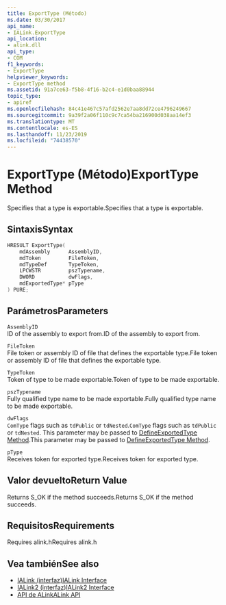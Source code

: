 ```yaml
---
title: ExportType (Método)
ms.date: 03/30/2017
api_name:
- IALink.ExportType
api_location:
- alink.dll
api_type:
- COM
f1_keywords:
- ExportType
helpviewer_keywords:
- ExportType method
ms.assetid: 91a7ce63-f5b8-4f16-b2c4-e1d0baa88944
topic_type:
- apiref
ms.openlocfilehash: 84c41e467c57afd2562e7aa8dd72ce4796249667
ms.sourcegitcommit: 9a39f2a06f110c9c7ca54ba216900d038aa14ef3
ms.translationtype: MT
ms.contentlocale: es-ES
ms.lasthandoff: 11/23/2019
ms.locfileid: "74438570"
---
```

# <a name="exporttype-method"></a><span data-ttu-id="af786-102">ExportType (Método)</span><span class="sxs-lookup"><span data-stu-id="af786-102">ExportType Method</span></span>
<span data-ttu-id="af786-103">Specifies that a type is exportable.</span><span class="sxs-lookup"><span data-stu-id="af786-103">Specifies that a type is exportable.</span></span>  
  
## <a name="syntax"></a><span data-ttu-id="af786-104">Sintaxis</span><span class="sxs-lookup"><span data-stu-id="af786-104">Syntax</span></span>  
  
```cpp  
HRESULT ExportType(  
    mdAssembly      AssemblyID,  
    mdToken         FileToken,  
    mdTypeDef       TypeToken,  
    LPCWSTR         pszTypename,  
    DWORD           dwFlags,  
    mdExportedType* pType  
) PURE;  
```  
  
## <a name="parameters"></a><span data-ttu-id="af786-105">Parámetros</span><span class="sxs-lookup"><span data-stu-id="af786-105">Parameters</span></span>  
 `AssemblyID`  
 <span data-ttu-id="af786-106">ID of the assembly to export from.</span><span class="sxs-lookup"><span data-stu-id="af786-106">ID of the assembly to export from.</span></span>  
  
 `FileToken`  
 <span data-ttu-id="af786-107">File token or assembly ID of file that defines the exportable type.</span><span class="sxs-lookup"><span data-stu-id="af786-107">File token or assembly ID of file that defines the exportable type.</span></span>  
  
 `TypeToken`  
 <span data-ttu-id="af786-108">Token of type to be made exportable.</span><span class="sxs-lookup"><span data-stu-id="af786-108">Token of type to be made exportable.</span></span>  
  
 `pszTypename`  
 <span data-ttu-id="af786-109">Fully qualified type name to be made exportable.</span><span class="sxs-lookup"><span data-stu-id="af786-109">Fully qualified type name to be made exportable.</span></span>  
  
 `dwFlags`  
 <span data-ttu-id="af786-110">`ComType` flags such as `tdPublic` or `tdNested`.</span><span class="sxs-lookup"><span data-stu-id="af786-110">`ComType` flags such as `tdPublic` or `tdNested`.</span></span> <span data-ttu-id="af786-111">This parameter may be passed to [DefineExportedType Method](../metadata/imetadataassemblyemit-defineexportedtype-method.md).</span><span class="sxs-lookup"><span data-stu-id="af786-111">This parameter may be passed to [DefineExportedType Method](../metadata/imetadataassemblyemit-defineexportedtype-method.md).</span></span>  
  
 `pType`  
 <span data-ttu-id="af786-112">Receives token for exported type.</span><span class="sxs-lookup"><span data-stu-id="af786-112">Receives token for exported type.</span></span>  
  
## <a name="return-value"></a><span data-ttu-id="af786-113">Valor devuelto</span><span class="sxs-lookup"><span data-stu-id="af786-113">Return Value</span></span>  
 <span data-ttu-id="af786-114">Returns S_OK if the method succeeds.</span><span class="sxs-lookup"><span data-stu-id="af786-114">Returns S_OK if the method succeeds.</span></span>  
  
## <a name="requirements"></a><span data-ttu-id="af786-115">Requisitos</span><span class="sxs-lookup"><span data-stu-id="af786-115">Requirements</span></span>  
 <span data-ttu-id="af786-116">Requires alink.h</span><span class="sxs-lookup"><span data-stu-id="af786-116">Requires alink.h</span></span>  
  
## <a name="see-also"></a><span data-ttu-id="af786-117">Vea también</span><span class="sxs-lookup"><span data-stu-id="af786-117">See also</span></span>

- [<span data-ttu-id="af786-118">IALink (interfaz)</span><span class="sxs-lookup"><span data-stu-id="af786-118">IALink Interface</span></span>](ialink-interface.md)
- [<span data-ttu-id="af786-119">IALink2 (interfaz)</span><span class="sxs-lookup"><span data-stu-id="af786-119">IALink2 Interface</span></span>](ialink2-interface.md)
- [<span data-ttu-id="af786-120">API de ALink</span><span class="sxs-lookup"><span data-stu-id="af786-120">ALink API</span></span>](index.md)
